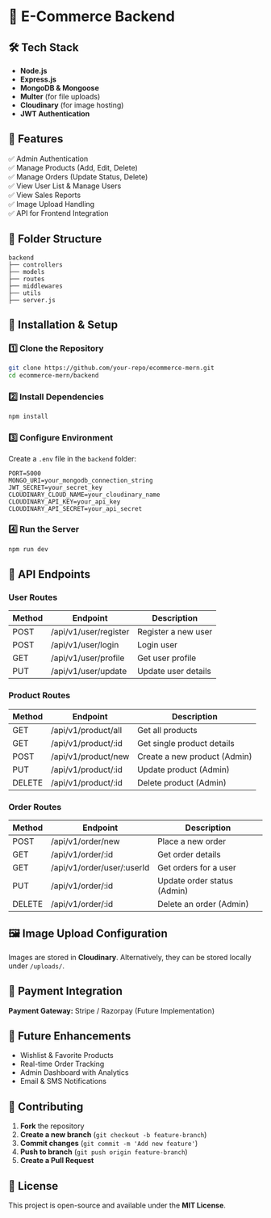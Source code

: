 # 🛒 E-Commerce Backend

## 🛠️ Tech Stack

- **Node.js**
- **Express.js**
- **MongoDB & Mongoose**
- **Multer** (for file uploads)
- **Cloudinary** (for image hosting)
- **JWT Authentication**

## 🚀 Features

✅ Admin Authentication  
✅ Manage Products (Add, Edit, Delete)  
✅ Manage Orders (Update Status, Delete)  
✅ View User List & Manage Users  
✅ View Sales Reports  
✅ Image Upload Handling  
✅ API for Frontend Integration  

## 📂 Folder Structure

```
backend
├── controllers
├── models
├── routes
├── middlewares
├── utils
├── server.js
```

## 🎯 Installation & Setup

### 1️⃣ Clone the Repository
```bash
git clone https://github.com/your-repo/ecommerce-mern.git
cd ecommerce-mern/backend
```

### 2️⃣ Install Dependencies
```bash
npm install
```

### 3️⃣ Configure Environment
Create a `.env` file in the `backend` folder:
```env
PORT=5000
MONGO_URI=your_mongodb_connection_string
JWT_SECRET=your_secret_key
CLOUDINARY_CLOUD_NAME=your_cloudinary_name
CLOUDINARY_API_KEY=your_api_key
CLOUDINARY_API_SECRET=your_api_secret
```

### 4️⃣ Run the Server
```bash
npm run dev
```

## 🔗 API Endpoints

### **User Routes**

| Method | Endpoint               | Description          |
|--------|------------------------|----------------------|
| POST   | /api/v1/user/register  | Register a new user |
| POST   | /api/v1/user/login     | Login user          |
| GET    | /api/v1/user/profile   | Get user profile    |
| PUT    | /api/v1/user/update    | Update user details |

### **Product Routes**

| Method | Endpoint                | Description                  |
|--------|-------------------------|------------------------------|
| GET    | /api/v1/product/all     | Get all products            |
| GET    | /api/v1/product/:id     | Get single product details  |
| POST   | /api/v1/product/new     | Create a new product (Admin) |
| PUT    | /api/v1/product/:id     | Update product (Admin)      |
| DELETE | /api/v1/product/:id     | Delete product (Admin)      |

### **Order Routes**

| Method | Endpoint                 | Description                  |
|--------|--------------------------|------------------------------|
| POST   | /api/v1/order/new        | Place a new order           |
| GET    | /api/v1/order/:id        | Get order details           |
| GET    | /api/v1/order/user/:userId | Get orders for a user      |
| PUT    | /api/v1/order/:id        | Update order status (Admin) |
| DELETE | /api/v1/order/:id        | Delete an order (Admin)     |

## 🖼️ Image Upload Configuration

Images are stored in **Cloudinary**. Alternatively, they can be stored locally under `/uploads/`.

## 🛒 Payment Integration

**Payment Gateway:** Stripe / Razorpay (Future Implementation)

## 📝 Future Enhancements

- Wishlist & Favorite Products
- Real-time Order Tracking
- Admin Dashboard with Analytics
- Email & SMS Notifications

## 🤝 Contributing

1. **Fork** the repository  
2. **Create a new branch** (`git checkout -b feature-branch`)  
3. **Commit changes** (`git commit -m 'Add new feature'`)  
4. **Push to branch** (`git push origin feature-branch`)  
5. **Create a Pull Request**  

## 📜 License

This project is open-source and available under the **MIT License**.
